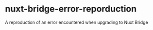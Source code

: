 # nuxt-bridge-error-reporduction
A reproduction of an error encountered when upgrading to Nuxt Bridge
